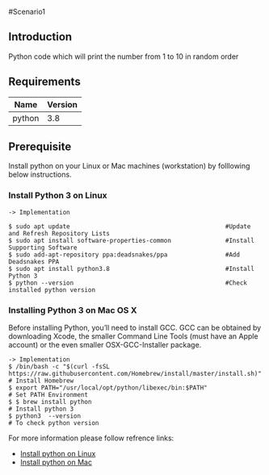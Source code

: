 #Scenario1

## Introduction 

Python code which will print the number from 1 to 10 in random order

<!--- BEGIN_TF_DOCS --->

## Requirements

| Name | Version |
|------|---------|
| python | 3.8 |

## Prerequisite

Install python on your Linux or Mac machines (workstation) by folllowing below instructions.

### Install Python 3 on Linux

```
-> Implementation

$ sudo apt update  				                            #Update and Refresh Repository Lists
$ sudo apt install software-properties-common	            #Install Supporting Software
$ sudo add-apt-repository ppa:deadsnakes/ppa	            #Add Deadsnakes PPA
$ sudo apt install python3.8 		        	            #Install Python 3
$ python --version				                            #Check installed python version

```
### Installing Python 3 on Mac OS X

Before installing Python, you’ll need to install GCC. GCC can be obtained by downloading Xcode, the smaller Command Line Tools (must have an Apple account) or the even smaller OSX-GCC-Installer package.

```
-> Implementation
$ /bin/bash -c "$(curl -fsSL https://raw.githubusercontent.com/Homebrew/install/master/install.sh)"     # Install Homebrew
$ export PATH="/usr/local/opt/python/libexec/bin:$PATH"                                                 # Set PATH Environment
$ $ brew install python                                                                                 # Install python 3
$ python3  --version                                                                                    # To check python version

```

For more information please follow refrence links:
* [Install python on Linux](https://phoenixnap.com/kb/how-to-install-python-3-ubuntu)
* [Install python on Mac](https://realpython.com/installing-python/#how-to-install-python-on-macos)

